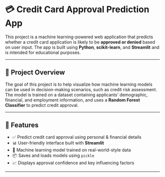 
# 💳 Credit Card Approval Prediction App

This project is a machine learning-powered web application that predicts whether a credit card application is likely to be **approved or denied** based on user input. The app is built using **Python**, **scikit-learn**, and **Streamlit** and is intended for educational purposes.

---

## 📌 Project Overview

The goal of this project is to help visualize how machine learning models can be used in decision-making scenarios, such as credit risk assessment. The model is trained on a dataset containing applicants’ demographic, financial, and employment information, and uses a **Random Forest Classifier** to predict credit approval.

---

## 🚀 Features

- ✅ Predict credit card approval using personal & financial details
- 📊 User-friendly interface built with **Streamlit**
- 🧠 Machine learning model trained on real-world-style data
- 📦 Saves and loads models using `pickle`
- 📈 Displays approval confidence and key influencing factors

---


